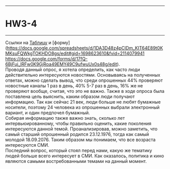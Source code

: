 ***
# HW3-4
***
Ссылки на [Таблицу](https://docs.google.com/spreadsheets/d/1DA3D48z4pClDm_KIT64E89t0KMKsuFQWkgTOKHDO8gs/edit#gid=1698623610&fvid=2114079941) и 
[форму](https://docs.google.com/spreadsheets/d/1DA3D48z4pClDm_KIT64E89t0KMKsuFQWkgTOKHDO8gs/edit#gid=1698623610&fvid=2114079941
https://docs.google.com/forms/d/17fQ-6BjFuj_lRFw0K9GjRoa49EMY49C9ufwuUx0s48g/edit).    
Проводя данный опрос, я хотела определить, как часто люди действительно интересуются новостями. Основываясь на полученных ответах, можно сделать вывод, что среди опрошенных 44% проверяют новостные каналы 1 раз в день, 40% 5-7 раз в день, 16% же не проверяют вообще, считая, что это не важно. Также в ходе опроса была поставлена цель выяснить, каким образом люди получают информацию. Так как сейчас 21 век, люди больше не любят бумажные носители, поэтому 24 человека из опрошенных выбрали электронный вариант, и один предпочел бумажный.  
Собирая информацию также важно знать, сколько лет интервьюированному, чтобы правильно оценить, какие поколения интересуются данной темой. Проанализировав, можно заметить, что самый старший опрошенный родился 23.12.1976, тогда как самый молодой 18.09.2076. Таким образом мы понимаем, что все возраста интересуются СМИ.  
Последний вопрос, который стоял перед нами, какую же тематику людей больше всего интересует в СМИ. Как оказалось, политика и кино являются самыми востребованными темами на данный момент.
